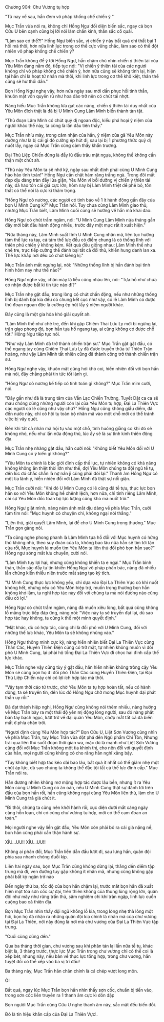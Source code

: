 




Chương 904: Chư Vương tụ hợp


"Từ nay về sau, hắn đem vô pháp khống chế chiến ý "

Mục Trần vừa nói ra, không chỉ Hồng Ngư đối diện biến sắc, ngay cả bọn Cửu U bên cạnh cũng bị lời nói làm chấn kinh, thần sắc cổ quái.

"Làm sao có thể?!" Hồng Ngư biến sắc, vị chiến ý này bất quá chỉ thất bại 1 hồi mà thôi, hơn nữa linh lực trong cơ thể cực vững chắc, làm sao có thể đột nhiên vô pháp khống chế chiến ý?

Mục Trần không để ý tới Hồng Ngư, hắn chăm chú nhìn chiến ý thiên tài của Yêu Môn đang nằm đó, tiếp tục nói: "Vị chiến ý thiên tài của các ngươi không chỉ vô pháp khống chế chiến ý, hơn nữa cũng sẽ không tỉnh lại, hiện tại hắn chỉ là hoạt tử nhân mà thôi, khi linh lực trong cơ thể khô kiệt, thân thể cũng sẽ hư thối dần."

Bọn Hồng Ngư nghe vậy, hơn nửa ngày sau mới dần phục hồi tinh thần, khuôn mặt vốn quyến rũ như hoa đào trở nên có chút tái nhợt.

Nàng hiểu Mục Trần không lừa gạt các nàng, chiến ý thiên tài duy nhất của Yêu Môn đích thật là đã bị U Minh Cung Lâm Minh biến thành tàn tật.

"Thủ đoạn Lâm Minh có chút quỷ dị ngoan độc, kiểu phá hoại ý niệm của người khác thế này, ta cũng là lần đầu tiên thấy."

Mục Trần nhíu mày, trong cảm nhận của hắn, ý niệm của gã Yêu Môn này dường như là bị cái gì đó cưỡng ép hút đi, sau lại bị 1 phương thức quỷ dị nuốt lấy, ngay cả Mục Trần cũng cảm thấy khẩn trương.

Đại Thú Liệp Chiến đúng là đầy lũ đầu trâu mặt ngựa, không thể không cẩn thận một chút ah.

"Thù này Yêu Môn ta sẽ nhớ kỹ, ngày sau nhất định phải cùng U Minh Cung hảo hảo tính toán!" Hồng Ngư cắn chặt hàm răng trắng ngà. Trong đôi mắt đẹp dịu dàng tràn đầy lửa giận, Yêu Môn vì bồi dưỡng vị chiến ý thiên tài này, đã hao tốn cái giá cực lớn, hôm nay bị Lâm Minh triệt để phế bỏ, tổn thất có thể nói là cực kì thảm trọng.

"Hồng Ngư cô nương, các ngươi có tình báo về 1 ít hành động gần đây của bọn U Minh Cung k?" Mục Trần hỏi. Tuy chưa cùng Lâm Minh giao thủ, nhưng Mục Trần biết, Lâm Minh cuối cùng sẽ hướng về hắn mà khai đao.

Hồng Ngư có chút trầm ngâm, nói: "U Minh Cung Lâm Minh nửa tháng gần đây mới bắt đầu hành động nhiều, trước đây một mực rất ít xuất hiện."

"Nửa tháng này, Lâm Minh suất lĩnh U Minh Cung nhân mã, liên tục hướng tám thế lực ra tay, cả tám thế lực đều có điểm chung là có thống lĩnh với thiên phú chiến ý không kém. Kết quả đều giống nhau: Lâm Minh thế như chẻ tre, trực tiếp cường thế đánh bại tất cả đối thủ, khiến hung danh lan xa. Thế lực khắp nơi đều có chút kiêng kị."

Mục Trần ánh mắt ngưng lại, nói: "Những thống lĩnh bị hắn đánh bại tình hình hôm nay như thế nào?"

Hồng Ngư nghe vậy, chân mày lá liễu cũng nhàu lên, nói: "Tựa hồ như chưa có nhận được bất kì tin tức nào đi?"

Mục Trần nhẹ gật đầu, trong lòng có chút chấn động, nếu như những thống lĩnh bị đánh bại kia đều có chung kết cục như vậy, có lẽ Lâm Minh có được thủ đoạn ngoan độc là cưỡng ép hút lấy ý niệm người khác.

Đây cũng là một gia hỏa khó giải quyết ah.

"Lâm Minh thế như chẻ tre, đến khi gặp Chiêm Thai Lưu Ly mới bị ngừng lại, trận giao phong đó, bọn hắn tựa hồ ngang tay, ai cũng không có được chỗ tốt." Hồng Ngư tiếp tục nói.

"Như vậy Lâm Minh đã trở thành chiến trận sư." Mục Trần gật gật đầu, có thể ngang tay cùng Chiêm Thai Lưu Ly đã được truyền thừa từ Thiên Trận hoàng, như vậy Lâm Minh tất nhiên cũng đã thành công trở thành chiến trận sư.

Hồng Ngư nghe vậy, khuôn mặt cũng hơi khó coi, hiển nhiên đối với bọn hắn mà nói, đây chẳng phải tin tức tốt lành gì.

"Hồng Ngư cô nương kế tiếp có tính toán gì không?" Mục Trần mỉm cười, nói.

"Đây gần như đã là trung tâm của Vẫn Lạc Chiến Trường, Tuyết Dật ca ca sẽ mau chóng cùng những người còn lại của Yêu Môn tụ hợp, Đại La Thiên Vực các ngươi có lẽ cũng như vậy chứ?" Hồng Ngư cũng không giấu diếm, đã đến nước này, chỉ có hội tụ toàn bộ nhân mã vào một chỗ mới có thể tránh việc bị vây quét.

Đến khi tất cả nhân mã hội tụ vào một chỗ, tình huống giằng co khi đó sẽ không nhỏ, nếu như lần nữa động thủ, lúc ấy sẽ là sự tình kinh thiên động địa.

Mục Trần nhẹ nhàng gật đầu, hắn cười nói: "Không biết Yêu Môn đối với U Minh Cung có ý kiến gì không?"

"Yêu Môn ta chính là bắc giới đỉnh cấp thế lực, tự nhiên không có khả năng không không ăn thiệt thòi lớn như thế, đợi Yêu Môn chúng ta đội ngũ tề tụ, đến lúc đó chắc chắn là nợ nần jì cũng phải đòi lại." Thanh âm Hồng Ngư có một tia lãnh ý, hiển nhiên đối với Lâm Minh đã thật sự nổi giận.

Mục Trần cười nói: "Khi đó U Minh Cung có lẽ cũng đã tề tựu, thực lực bọn hắn so với Yêu Môn không hề chênh lệch, hơn nữa, chỉ tính riêng Lâm Minh, chỉ sợ Yêu Môn dốc toàn bộ lực lượng cũng khó mà nuốt trôi."

Hồng Ngư giật mình, nàng ném ánh mắt dịu dàng về phía Mục Trần, cười tủm tỉm nói: "Mục huynh có chuyện chi, không ngại nói thẳng."

"Liên thủ, giải quyết Lâm Minh, lại để cho U Minh Cung trọng thương." Mục Trần gọn gàng nói.

"Ta cũng nghe phong phanh là Lâm Minh tựa hồ đối với Mục huynh có hứng thú không nhỏ, theo suy đoán của ta, không bao lâu nữa hắn sẽ tìm tới tận cửa rồi, Mục huynh là muốn tìm Yêu Môn ta liên thủ đối phó bọn hắn sao?" Hồng ngư sóng mắt lưu chuyển, cười nói.

"Lâm Minh tuy lợi hại, nhưng cũng không khiến ta e ngại." Mục Trần bình thản, thần sắc đầy tự tin khiến Hồng Ngư vô pháp phản bác, nàng đã nhiều lần chứng kiến thiếu niên trước mắt sáng tạo kỳ tích.

"U Minh Cung thực lực không yếu, chỉ dựa vào Đại La Thiên Vực có khi nuốt không hết, nhưng nếu có Yêu Môn hiệp trợ, muốn trọng thương bọn hắn không khó lắm, ta nghĩ hợp tác này đối với chúng ta mà nói đường nào cũng đều có lợi."

Hồng Ngư có chút trầm ngâm, nàng đã muốn xiêu lòng, bất quá cũng không lỗ mãng trực tiếp đáp ứng, nàng nói: "Việc này ta sẽ truyền đạt lại, dù sao hợp tác hay không, ta cũng k thể một mình quyết định."

"Mặt khác, dù có hợp tác, cũng chỉ là đối phó với U Minh Cung, đối với những thế lực khác, Yêu Môn ta sẽ không nhúng vào."

Hồng Ngư thông minh cực kỳ, nàng hiển nhiên biết Đại La Thiên Vực cùng Thần Các, Huyền Thiên Điện cũng có trở mặt, tự nhiên không muốn vì đối phó U Minh Cung, lại phải hộ tống Đại La Thiên Vực đi chọc hai đỉnh cấp thế lực khác.

Mục Trần nghe vậy cũng tùy ý gật đầu, hắn hiển nhiên không trông cậy Yêu Môn sẽ cùng bọn họ đi đối phó Thần Các cùng Huyền Thiên Điện, tại Đại Thú Liệp Chiến này chỉ có lợi ích hợp tác mà thôi.

"Vậy tạm thời cáo từ trước, chờ Yêu Môn ta tụ hợp hoàn tất, nếu có hành động, ta sẽ truyền tin, đến lúc đó Hồng Ngư chờ mong Mục huynh đại phát thần uy rồi."

Đã đạt thành hiệp nghị, Hồng Ngư cũng không nói thêm nhiều, nàng hướng về Mục Trần bày ra một thái độ yên mị động lòng người, sau đó nàng phất bàn tay bạch ngọc, lướt trở về đại quân Yêu Môn, chớp mắt tất cả đã biến mất ở phía chân trời.

"Ngươi định cùng Yêu Môn hợp tác?" Bọn Cửu U, Liệt Sơn Vương cũng nhìn về phía Mục Trần, tuy Mục Trần vừa đột phá đến Ngũ phẩm Chí Tôn, Nhưng trải qua liên thủ suốt đoạn thời gian wa, mặc dù là mạnh như Liệt Sơn Vương cũng đối với Mục Trần không một tia khinh thị, cho nên đối với quyết định của hắn, mọi người cũng không có cho rằng hắn nghĩ xằng bậy.

"Tuy không biết hợp tác kéo dài bao lâu, bất quá ít nhất có thể giảm nhẹ một chút áp lực, dù sao chúng ta không thể đắc tội tất cả thế lực đỉnh cấp." Mục Trần nói ra.

Hắn đương nhiên không mơ mộng hợp tác được lâu bền, nhưng ít ra Yêu Môn cùng U Minh Cung có ân oán, nếu U Minh Cung thật sự đánh tới trên đầu của bọn hắn rồi, hắn cũng không ngại cùng Yêu Môn liên thủ, làm cho U Minh Cung trả giá chút ít.

"Đi thôi, chúng ta cũng nên khởi hành rồi, cục diện dưới mắt càng ngày càng hỗn loạn, chỉ có cùng chư vương tụ hợp, mới có thể cam đoan an toàn."

Mọi người nghe vậy liền gật đầu, Yêu Môn còn phải bỏ ra cái giá nặng nề, bọn hắn cũng phải cẩn thận hành sự.

XÍU...UU!! XÍU...UU!!

Không ai phản đối, Mục Trần liền dẫn đầu lướt đi, sau lưng hắn, quân đội phía sau nhanh chóng đuổi kịp.

Liền hai ngày sau, bọn Mục Trần cũng không dừng lại, thẳng đến điểm tập trung mà đi, ven đường tuy gặp không ít nhân mã, nhưng cũng không gặp phải bất kỳ ngăn trở nào

Đến ngày thứ ba, tốc độ của bọn hắn chậm lại, trước mắt bọn hắn đã xuất hiện một tòa sơn cốc cự đại, trên thiên không của thung lũng rộng lớn, quân đội như mây như rừng trấn thủ, sâm nghiêm chi khí tràn ngập, linh lực cuồn cuộng bao cả thiên địa.

Bọn Mục Trần nhìn thấy đội ngũ khổng lồ kia, trong lòng nhẹ thả lỏng một hơi, bọn họ đã nhận ra những quân đội kia chính là nhân mã của chư vương tại Đại La Thiên, nới này đúng là nơi mà chư vương của Đại La Thiên Vực tập trung.

"Cuối cùng cũng đến."

Qua ba tháng thời gian, chư vương sau khi phân tán lại lần nữa tề tụ, khác biệt là, 3 tháng trước, thực lực Mục Trần trong chư vương chỉ có thể coi là xếp bét, nhưng này, nếu bàn về thực lực tổng hợp, trong chư vương, hắn tuyệt đối có thể xếp vào ba vị trí đầu!

Ba tháng này, Mục Trần hắn chân chính là cá chép vượt long môn.

Ô!

Bất quá, ngay lúc Mục Trần bọn hắn nhìn thấy sơn cốc, chuẩn bị tiến vào, trong sơn cốc liền truyền ra 1 thanh âm cực kì dồn dập

Bọn người Mục Trần cùng Cửu U nghe thanh âm này, sắc mặt đều biến đổi.

Đó là tín hiệu khẩn cấp của Đại La Thiên Vực!.




